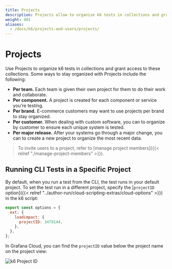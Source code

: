 ```yaml
---
title: Projects
description: Projects allow to organize k6 tests in collections and grant their access.
weight: 401
aliases:
  - /docs/k6/projects-and-users/projects/
---
```


# Projects

Use Projects to organize k6 tests in collections and grant access to these collections.
Some ways to stay organized with Projects include the following:

- **Per team.** Each team is given their own project for them to do their work and collaborate.
- **Per component.** A project is created for each component or service you're testing.
- **Per brand.** E-commerce customers may want to use projects per brand to stay organized.
- **Per customer.** When dealing with custom software, you can to organize by customer to ensure each unique system is tested.
- **Per major release.** After your systems go through a major change, you can to create a new project to organize the most recent data.

> To invite users to a project, refer to [manage project members]({{< relref "./manage-project-members" >}}).


## Running CLI Tests in a Specific Project

By default, when you run a test from the CLI, the test runs in your default project.
To set the test run in a different project, specify the [`projectID` option]({{< relref "../author-run/cloud-scripting-extras/cloud-options" >}}) in the k6 script:

```javascript
export const options = {
  ext: {
    loadimpact: {
      projectID: 3479144,
    },
  },
};
```

In Grafana Cloud, you can find the `projectID` value below the project name on the project view:

![k6 Project ID](/media/docs/k6/screenshoot-grafana-cloud-k6-project-id.png)

